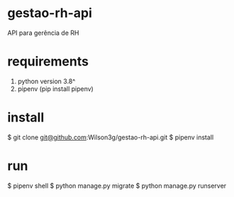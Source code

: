 # gestao-rh-api
API para gerência de RH

# requirements

1. python version 3.8^
2. pipenv (pip install pipenv)

# install

$ git clone git@github.com:Wilson3g/gestao-rh-api.git
$ pipenv install

# run

$ pipenv shell
$ python manage.py migrate
$ python manage.py runserver
